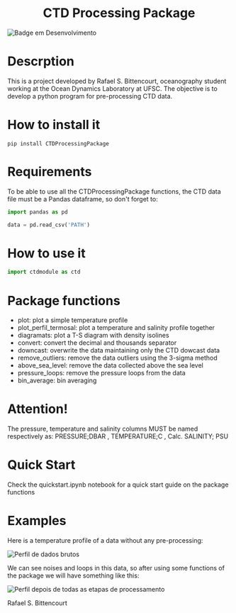 <h1 align="center"> CTD Processing Package</h1>

![Badge em Desenvolvimento](http://img.shields.io/static/v1?label=Versão&message=V.1.7.11&color=GREEN&style=for-the-badge)

# Descrption
This is a project developed by Rafael S. Bittencourt, oceanography student working at the Ocean Dynamics Laboratory at UFSC.
The objective is to develop a python program for pre-processing CTD data.

# How to install it
```pip install CTDProcessingPackage```

# Requirements
To be able to use all the CTDProcessingPackage functions, the CTD data file must be a Pandas dataframe, so don't forget to: 
```Python
import pandas as pd

data = pd.read_csv('PATH')
```

# How to use it
```Python
import ctdmodule as ctd
```
# Package functions
- plot: plot a simple temperature profile
- plot_perfil_termosal: plot a temperature and salinity profile together
- diagramats: plot a T-S diagram with density isolines
- convert: convert the decimal and thousands separator
- downcast: overwrite the data maintaining only the CTD dowcast data
- remove_outliers: remove the data outliers using the 3-sigma method
- above_sea_level: remove the data collected above the sea level
- pressure_loops: remove the pressure loops from the data
- bin_average: bin averaging

# Attention!
The pressure, temperature and salinity columns MUST be named respectively as: PRESSURE;DBAR , TEMPERATURE;C , Calc. SALINITY; PSU 

# Quick Start
Check the quickstart.ipynb notebook for a quick start guide on the package functions

# Examples
Here is a temperature profile of a data without any pre-processing:

![Perfil de dados brutos](https://github.com/faelvulgo/CTDprocessing/blob/master/perfis/Perfil_bruto.png)

We can see noises and loops in this data, so after using some functions of the package we will have something like this:

![Perfil depois de todas as etapas de processamento](https://github.com/faelvulgo/CTDprocessing/blob/master/perfis/Perfil_binado.png)

Rafael S. Bittencourt
